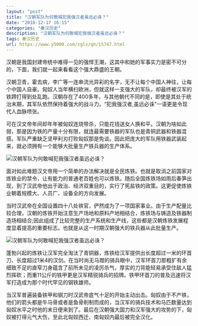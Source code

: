 ```yaml
---
layout: "post"
title: "汉朝军队为何敢喊犯我强汉者虽远必诛？"
date: "2018-12-17 16:15"
categories: "秦汉历史"
description: "汉朝军队为何敢喊犯我强汉者虽远必诛？"
tags: 秦汉历史
url: https://www.y5000.com/zgls/qh/15747.html
---
```






汉朝是我国封建帝统中难得一见的强悍王潮，这其中和她的军事实力是密不可分的，下面，我们就一起来看看这个强大鼎盛的王朝。

汉朝卫青，霍去病，李广等一连串流光异彩的名字，无不让每个中国人神往，让每个中国人自豪。匈奴人当年横扫欧洲，但就这样一支强大的军队，却最终被汉军的铁蹄打得到处乱跑。汉朝存在了400多年，与其他朝代不同的是，即使是其处于统治末期，其军队依然保持着强大的战斗力。“犯我强汉者,虽远必诛”一语更是令现代人血脉喷张。

可在汉文帝年间却年年被匈奴连烧带杀，只能花钱送女人换和平。汉朝为啥如此弱，那是因为铁的产量十分有限，就连最需要铁器的军队也是青铜武器和铁器混搭。军队严重缺乏坚甲利刃打败匈奴那是免谈。因此把庞大的军队用铁器武装起来，就必须拥有一个能够大批量生产铁兵器的生产体系。

![汉朝军队为何敢喊犯我强汉者虽远必诛？](/uploads/allimg/170302/6-1F302132111611.JPG)

面对如此难题汉文帝用一个简单的办法解决就是全民炼铁。也就是取消之前国家对炼铁业的禁令，让有能力的普通老百姓也可以炼铁。随后全国炼铁场如雨后春笋出现，到了汉武帝他出于政治、经济双重目的，实行了筅盐铁的政策。这更促使炼铁业朝着规模大、人员广、设备全的方向发展。

当时汉武帝在全国设置四十八处铁官，俨然成为了一项国家事业。由于生产配量比较合理，汉朝的炼铁开始注意生产场地和原料产地相结合，炼铁场与铸造及铁器制造场相结合;因此组成了比较完整的生产系统和生产线，这些都是汉朝炼铁发展程度显着提高的重要标志。也就是从这一时期汉朝强大的铁兵器从此批量生产。

![汉朝军队为何敢喊犯我强汉者虽远必诛？](/uploads/allimg/170302/6-1F302132209304.JPG)

蓬勃兴起的炼铁让汉军完全淘汰了青铜器，炼铁给汉军提供出长度超过一米的环首刀、长度超过1米4的汉剑。在当时尚无马蹬的骑兵眼中，汉军环首刀那粗犷有余细致不足的直窄刀身蕴含了前所未见的凌厉杀气，厚实的刀背能轻易承受住敌人猛烈挥砍；而重11公斤的铁甲更是汉军精锐骑兵的招牌。铁甲环首刀的普及迅速将汉军打造成为那个时代罕见的钢铁雄师。

当汉军普遍装备铁甲和钢刀时汉武帝底气十足的开始主动出击。匈奴由于不产铁，他们的箭头都是牛马骨或者是鱼骨削制而成的，当汉军的骑兵技术和马匹数量达到匈奴水平之时他的末日便来到了。最后在汉朝强大国力和汉军强大的攻势的下，匈奴被打得元气大伤，至此北匈奴西迁、南匈奴内最后被完全汉化。
